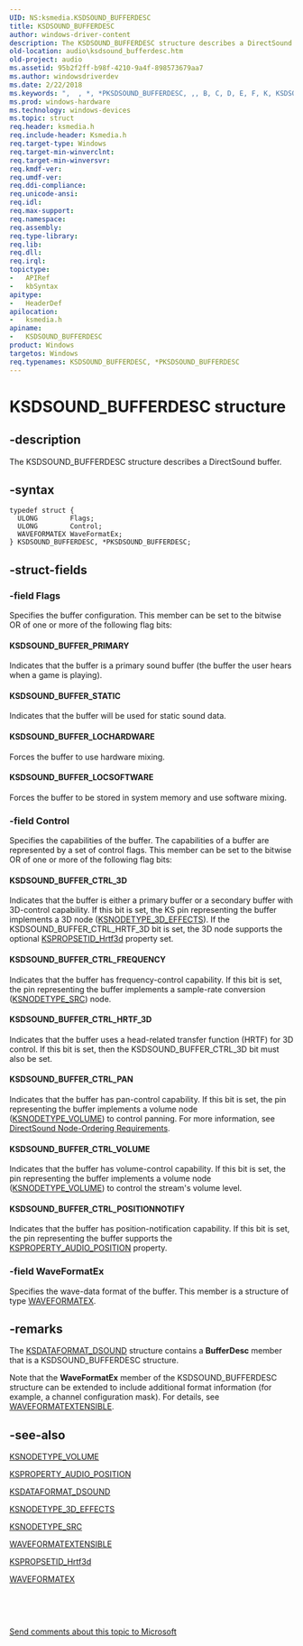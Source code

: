 ```yaml
---
UID: NS:ksmedia.KSDSOUND_BUFFERDESC
title: KSDSOUND_BUFFERDESC
author: windows-driver-content
description: The KSDSOUND_BUFFERDESC structure describes a DirectSound buffer.
old-location: audio\ksdsound_bufferdesc.htm
old-project: audio
ms.assetid: 95b2f2ff-b98f-4210-9a4f-898573679aa7
ms.author: windowsdriverdev
ms.date: 2/22/2018
ms.keywords: ",  , *, *PKSDSOUND_BUFFERDESC, ,, B, C, D, E, F, K, KSDSOUND_BUFFERDESC, KSDSOUND_BUFFERDESC structure [Audio Devices], N, O, P, PKSDSOUND_BUFFERDESC, PKSDSOUND_BUFFERDESC structure pointer [Audio Devices], R, S, U, _, aud-prop_309ec354-b919-40c7-8751-9e0a0000f7c8.xml, audio.ksdsound_bufferdesc, ksmedia/KSDSOUND_BUFFERDESC, ksmedia/PKSDSOUND_BUFFERDESC"
ms.prod: windows-hardware
ms.technology: windows-devices
ms.topic: struct
req.header: ksmedia.h
req.include-header: Ksmedia.h
req.target-type: Windows
req.target-min-winverclnt: 
req.target-min-winversvr: 
req.kmdf-ver: 
req.umdf-ver: 
req.ddi-compliance: 
req.unicode-ansi: 
req.idl: 
req.max-support: 
req.namespace: 
req.assembly: 
req.type-library: 
req.lib: 
req.dll: 
req.irql: 
topictype:
-	APIRef
-	kbSyntax
apitype:
-	HeaderDef
apilocation:
-	ksmedia.h
apiname:
-	KSDSOUND_BUFFERDESC
product: Windows
targetos: Windows
req.typenames: KSDSOUND_BUFFERDESC, *PKSDSOUND_BUFFERDESC
---
```


# KSDSOUND_BUFFERDESC structure


## -description


The KSDSOUND_BUFFERDESC structure describes a DirectSound buffer.


## -syntax


````
typedef struct {
  ULONG        Flags;
  ULONG        Control;
  WAVEFORMATEX WaveFormatEx;
} KSDSOUND_BUFFERDESC, *PKSDSOUND_BUFFERDESC;
````


## -struct-fields




### -field Flags

Specifies the buffer configuration. This member can be set to the bitwise OR of one or more of the following flag bits:





#### KSDSOUND_BUFFER_PRIMARY

Indicates that the buffer is a primary sound buffer (the buffer the user hears when a game is playing).



#### KSDSOUND_BUFFER_STATIC

Indicates that the buffer will be used for static sound data.



#### KSDSOUND_BUFFER_LOCHARDWARE

Forces the buffer to use hardware mixing.



#### KSDSOUND_BUFFER_LOCSOFTWARE

Forces the buffer to be stored in system memory and use software mixing.


### -field Control

Specifies the capabilities of the buffer. The capabilities of a buffer are represented by a set of control flags. This member can be set to the bitwise OR of one or more of the following flag bits:





#### KSDSOUND_BUFFER_CTRL_3D

Indicates that the buffer is either a primary buffer or a secondary buffer with 3D-control capability. If this bit is set, the KS pin representing the buffer implements a 3D node (<a href="https://msdn.microsoft.com/library/windows/hardware/ff537148">KSNODETYPE_3D_EFFECTS</a>). If the KSDSOUND_BUFFER_CTRL_HRTF_3D bit is set, the 3D node supports the optional <a href="https://msdn.microsoft.com/library/windows/hardware/ff537482">KSPROPSETID_Hrtf3d</a> property set.



#### KSDSOUND_BUFFER_CTRL_FREQUENCY

Indicates that the buffer has frequency-control capability. If this bit is set, the pin representing the buffer implements a sample-rate conversion (<a href="https://msdn.microsoft.com/library/windows/hardware/ff537190">KSNODETYPE_SRC</a>) node.



#### KSDSOUND_BUFFER_CTRL_HRTF_3D

Indicates that the buffer uses a head-related transfer function (HRTF) for 3D control. If this bit is set, then the KSDSOUND_BUFFER_CTRL_3D bit must also be set.



#### KSDSOUND_BUFFER_CTRL_PAN

Indicates that the buffer has pan-control capability. If this bit is set, the pin representing the buffer implements a volume node (<a href="https://msdn.microsoft.com/library/windows/hardware/ff537208">KSNODETYPE_VOLUME</a>) to control panning. For more information, see <a href="https://msdn.microsoft.com/baca55f5-c669-4bd2-82b5-3985030864f2">DirectSound Node-Ordering Requirements</a>.



#### KSDSOUND_BUFFER_CTRL_VOLUME

Indicates that the buffer has volume-control capability. If this bit is set, the pin representing the buffer implements a volume node (<a href="https://msdn.microsoft.com/library/windows/hardware/ff537208">KSNODETYPE_VOLUME</a>) to control the stream's volume level.



#### KSDSOUND_BUFFER_CTRL_POSITIONNOTIFY

Indicates that the buffer has position-notification capability. If this bit is set, the pin representing the buffer supports the <a href="https://msdn.microsoft.com/library/windows/hardware/ff537297">KSPROPERTY_AUDIO_POSITION</a> property.


### -field WaveFormatEx

Specifies the wave-data format of the buffer. This member is a structure of type <a href="https://msdn.microsoft.com/library/windows/hardware/ff538799">WAVEFORMATEX</a>.


## -remarks



The <a href="..\ksmedia\ns-ksmedia-ksdataformat_dsound.md">KSDATAFORMAT_DSOUND</a> structure contains a <b>BufferDesc</b> member that is a KSDSOUND_BUFFERDESC structure.

Note that the <b>WaveFormatEx</b> member of the KSDSOUND_BUFFERDESC structure can be extended to include additional format information (for example, a channel configuration mask). For details, see <a href="..\ksmedia\ns-ksmedia-waveformatextensible.md">WAVEFORMATEXTENSIBLE</a>.




## -see-also

<a href="https://msdn.microsoft.com/library/windows/hardware/ff537208">KSNODETYPE_VOLUME</a>



<a href="https://msdn.microsoft.com/library/windows/hardware/ff537297">KSPROPERTY_AUDIO_POSITION</a>



<a href="..\ksmedia\ns-ksmedia-ksdataformat_dsound.md">KSDATAFORMAT_DSOUND</a>



<a href="https://msdn.microsoft.com/library/windows/hardware/ff537148">KSNODETYPE_3D_EFFECTS</a>



<a href="https://msdn.microsoft.com/library/windows/hardware/ff537190">KSNODETYPE_SRC</a>



<a href="..\ksmedia\ns-ksmedia-waveformatextensible.md">WAVEFORMATEXTENSIBLE</a>



<a href="https://msdn.microsoft.com/library/windows/hardware/ff537482">KSPROPSETID_Hrtf3d</a>



<a href="https://msdn.microsoft.com/library/windows/hardware/ff538799">WAVEFORMATEX</a>



 

 

<a href="mailto:wsddocfb@microsoft.com?subject=Documentation%20feedback [audio\audio]:%20KSDSOUND_BUFFERDESC structure%20 RELEASE:%20(2/22/2018)&amp;body=%0A%0APRIVACY STATEMENT%0A%0AWe use your feedback to improve the documentation. We don't use your email address for any other purpose, and we'll remove your email address from our system after the issue that you're reporting is fixed. While we're working to fix this issue, we might send you an email message to ask for more info. Later, we might also send you an email message to let you know that we've addressed your feedback.%0A%0AFor more info about Microsoft's privacy policy, see http://privacy.microsoft.com/en-us/default.aspx." title="Send comments about this topic to Microsoft">Send comments about this topic to Microsoft</a>

